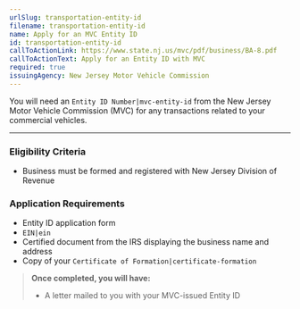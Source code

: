 ```yaml
---
urlSlug: transportation-entity-id
filename: transportation-entity-id
name: Apply for an MVC Entity ID
id: transportation-entity-id
callToActionLink: https://www.state.nj.us/mvc/pdf/business/BA-8.pdf
callToActionText: Apply for an Entity ID with MVC
required: true
issuingAgency: New Jersey Motor Vehicle Commission
---
```

You will need an `Entity ID Number|mvc-entity-id` from the New Jersey Motor Vehicle Commission (MVC) for any transactions related to your commercial vehicles.
 
---
### Eligibility Criteria
- Business must be formed and registered with New Jersey Division of Revenue
 
### Application Requirements
- Entity ID application form
- `EIN|ein`
- Certified document from the IRS displaying the business name and address
- Copy of your `Certificate of Formation|certificate-formation`
 
>**Once completed, you will have:**
>- A letter mailed to you with your MVC-issued Entity ID 
